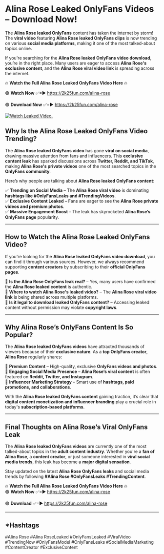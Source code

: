 # Alina Rose Leaked OnlyFans Videos – Download Now!

The **Alina Rose leaked OnlyFans** content has taken the internet by storm! The **viral video** featuring **Alina Rose leaked OnlyFans clips** is now trending on various **social media platforms**, making it one of the most talked-about topics online.  

If you're searching for the **Alina Rose leaked OnlyFans video download**, you’re in the right place. Many users are eager to access **Alina Rose's exclusive content**, and the **Alina Rose viral video link** is spreading across the internet.  

🔥 **Watch the Full Alina Rose Leaked OnlyFans Video Here** 🔥  

🟢 **Watch Now** ✅=► https://2k25fun.com/alina-rose

🟢 **Download Now** ✅=► https://2k25fun.com/alina-rose

[![Watch Leaked Video.](https://miro.medium.com/v2/resize:fit:828/format:webp/1*cilzJN44JGOrTw9NJCrNHA.gif "Watch Leaked Video")](https://2k25fun.com/alina-rose)

## **Why Is the Alina Rose Leaked OnlyFans Video Trending?**  

The **Alina Rose leaked OnlyFans video** has gone **viral on social media**, drawing massive attention from fans and influencers. This **exclusive content leak** has sparked discussions across **Twitter, Reddit, and TikTok**, making **Alina Rose's private videos** one of the most searched topics in the **OnlyFans community**.  

Here’s why people are talking about **Alina Rose leaked OnlyFans content**:  

✅ **Trending on Social Media** – The **Alina Rose viral video** is dominating **hashtags like #OnlyFansLeaks and #TrendingVideos**.  
✅ **Exclusive Content Leaked** – Fans are eager to see the **Alina Rose private videos and premium photos**.  
✅ **Massive Engagement Boost** – The leak has skyrocketed **Alina Rose’s OnlyFans page** popularity.  

---

## **How to Watch the Alina Rose Leaked OnlyFans Video?**  

If you're looking for the **Alina Rose leaked OnlyFans video download**, you can find it through various sources. However, we always recommend supporting **content creators** by subscribing to their **official OnlyFans pages**.  

🔹 **Is the Alina Rose OnlyFans leak real?** – Yes, many users have confirmed the **Alina Rose leaked content** is authentic.  
🔹 **Where to watch Alina Rose's leaked video?** – The **Alina Rose viral video link** is being shared across multiple platforms.  
🔹 **Is it legal to download leaked OnlyFans content?** – Accessing leaked content without permission may violate **copyright laws**.  

---

## **Why Alina Rose’s OnlyFans Content Is So Popular?**  

The **Alina Rose leaked OnlyFans videos** have attracted thousands of viewers because of their **exclusive nature**. As a **top OnlyFans creator**, **Alina Rose** regularly shares:  

📌 **Premium Content** – High-quality, exclusive **OnlyFans videos and photos**.  
📌 **Engaging Social Media Presence** – **Alina Rose’s viral content** is often featured on **Reddit, Twitter, and Instagram**.  
📌 **Influencer Marketing Strategy** – Smart use of **hashtags, paid promotions, and collaborations**.  

With the **Alina Rose leaked OnlyFans content** gaining traction, it’s clear that **digital content monetization and influencer branding** play a crucial role in today's **subscription-based platforms**.  

---

## **Final Thoughts on Alina Rose’s Viral OnlyFans Leak**  

The **Alina Rose leaked OnlyFans videos** are currently one of the most talked-about topics in the **adult content industry**. Whether you're a **fan of Alina Rose**, a **content creator**, or just someone interested in **viral social media trends**, this leak has become a **major digital sensation**.  

Stay updated on the latest **Alina Rose OnlyFans leaks** and social media trends by following **#Alina Rose #OnlyFansLeaks #TrendingContent**.  

🔥 **Watch the Full Alina Rose Leaked OnlyFans Video Here** 🔥  
🟢 **Watch Now** ✅=► https://2k25fun.com/alina-rose

🟢 **Download** ✅=► https://2k25fun.com/alina-rose

---

## *Hashtags
#Alina Rose #Alina RoseLeaked #OnlyFansLeaked #ViralVideo #TrendingNow #OnlyFansModel #OnlyFansLeaks #SocialMediaMarketing #ContentCreator #ExclusiveContent  